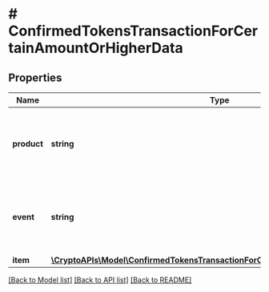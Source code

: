 # # ConfirmedTokensTransactionForCertainAmountOrHigherData

## Properties

Name | Type | Description | Notes
------------ | ------------- | ------------- | -------------
**product** | **string** | Represents the Crypto APIs 2.0 product which sends the callback. |
**event** | **string** | Defines the specific event, for which a callback subscription is set. |
**item** | [**\CryptoAPIs\Model\ConfirmedTokensTransactionForCertainAmountOrHigherDataItem**](ConfirmedTokensTransactionForCertainAmountOrHigherDataItem.md) |  |

[[Back to Model list]](../../README.md#models) [[Back to API list]](../../README.md#endpoints) [[Back to README]](../../README.md)
